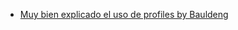 * [Muy bien explicado el uso de profiles by Bauldeng](https://www.baeldung.com/spring-profiles?utm_campaign=ls&utm_content=ls_profiles&utm_medium=email&utm_source=email)

